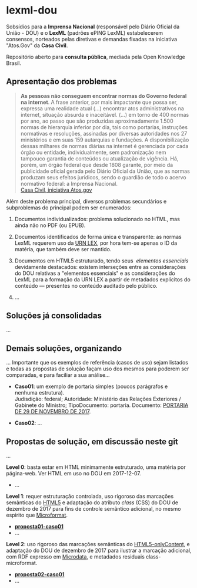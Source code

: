# lexml-dou
Sobsídios para a **Imprensa Nacional** (responsável pelo Diário Oficial da União - DOU) e o **LexML** (padrões ePING LexML) estabelecerem consensos, norteados pelas diretivas e demandas fixadas na iniciativa "Atos.Gov" da **Casa Civil**.

Repositório aberto para **consulta pública**, mediada pela Open Knowledge Brasil.

## Apresentação dos problemas

> **As pessoas não conseguem encontrar normas do Governo federal na internet**. A
frase anterior, por mais impactante que possa ser, expressa uma realidade atual (...) encontrar atos administrativos na internet, situação absurda e inaceitável.  (...) em torno de 400 normas por ano, ao passo que são produzidas aproximadamente 1.500 normas de hierarquia inferior por dia, tais como portarias, instruções normativas e resoluções, assinadas por diversas autoridades nos 27 ministérios e em suas 159 autarquias e fundações. A disponibilização dessas milhares de normas diárias na internet é gerenciada por cada órgão ou entidade, individualmente, sem padronização nem tampouco garantia de conteúdos ou atualização de vigência. Há, porém, um órgão federal que desde 1808 garante, por meio da publicidade oficial gerada pelo Diário Oficial da União, que as normas produzam seus efeitos jurídicos, sendo o guardião de todo o acervo normativo federal: a Imprensa Nacional.<br/>[Casa Civil, iniciativa Atos.gov](subsidios/PaperAtosGov.pdf)

Além deste problema principal, diversos problemas secundários e subproblemas do principal podem ser enumerados: 

1. Documentos individualizados: problema solucionado no HTML, mas ainda não no PDF (ou EPUB). 

2. Documentos identificados de forma única e transparente: as normas LexML requerem uso da [URN LEX](https://pt.wikipedia.org/wiki/Lex_(URN)), por hora tem-se apenas o ID da matéria, que também deve ser mantido.

3. Documentos em HTML5 estruturado, tendo seus  *elementos essenciais* devidamente destacados: existem interseções entre as considerações do DOU relativas a "elementos essenciais" e as considerações do LexML para a formação da URN LEX a partir de metadados explícitos do conteúdo &mdash; presentes no conteúdo auditado pelo público.

4. ...

## Soluções já consolidadas
...

## Demais soluções, organizando

... Importante que os exemplos de referência (casos de uso) sejam listados e todas as propostas de solução façam uso dos mesmos para poderem ser comparadas, e para faciliar a sua análise...

* **Caso01**: um exemplo de portaria simples (poucos parágrafos e nenhuma estrutura).  <br/>Judisdição: federal; Autoridade: Ministério das Relações Exteriores / Gabinete do Ministro; TipoDocumento: portaria.  Documento: [PORTARIA DE 29 DE NOVEMBRO DE 2017](http://portal.imprensanacional.gov.br/todas?p_p_id=101&p_p_lifecycle=0&p_p_state=maximized&p_p_mode=view&_101_struts_action=%2Fasset_publisher%2Fview_content&_101_type=content&_101_viewMode=view&_101_groupId=68942&_101_urlTitle=portaria-de-29-de-novembro-de-2017).

* **Caso02**: ...

## Propostas de solução, em discussão neste git
...

**Level 0**: basta estar em HTML minimamente estruturado, uma matéria por página-web. Ver HTML em uso no DOU em 2017-12-07.

* ...

**Level 1**: requer estruturação controlada, uso rigoroso das marcações semânticas do [HTML5](https://github.com/okfn-brasil/HTML5-onlyContent) e adaptação do atributo *class* (CSS) do DOU de dezembro de 2017 para fins de controle semântico adicional, no mesmo espirito que [Microformat](https://en.wikipedia.org/wiki/Microformat).

* [**proposta01-caso01**](propostas/level1/proposta01-caso01.md)
* ...

**Level 2**: uso rigoroso das marcações semânticas do [HTML5-onlyContent](https://github.com/okfn-brasil/HTML5-onlyContent), e adaptação do DOU de dezembro de 2017 para ilustrar a marcação adicional, com RDF expresso em  [Microdata](https://en.wikipedia.org/wiki/Microdata_(HTML)), e metadados residuais class-microformat.

* [**proposta02-caso01**](propostas/level2/proposta02-caso01.md)
* ...
